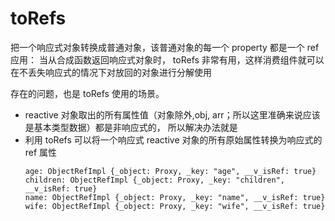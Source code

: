 # toRefs
把一个响应式对象转换成普通对象，该普通对象的每一个 property 都是一个 ref
应用： 当从合成函数返回响应式对象时， toRefs 非常有用，这样消费组件就可以在不丢失响应式的情况下对放回的对象进行分解使用

存在的问题，也是 toRefs 使用的场景。
- reactive 对象取出的所有属性值（对象除外,obj, arr；所以这里准确来说应该是基本类型数据）都是非响应式的，
所以解决办法就是
- 利用 toRefs 可以将一个响应式 reactive 对象的所有原始属性转换为响应式的 ref 属性
  ```
  age: ObjectRefImpl {_object: Proxy, _key: "age", __v_isRef: true}
  children: ObjectRefImpl {_object: Proxy, _key: "children", __v_isRef: true}
  name: ObjectRefImpl {_object: Proxy, _key: "name", __v_isRef: true}
  wife: ObjectRefImpl {_object: Proxy, _key: "wife", __v_isRef: true}
  ```
